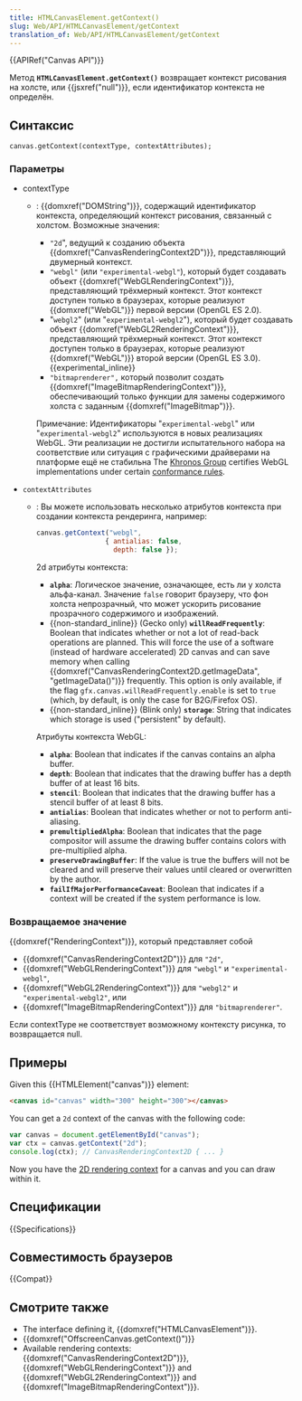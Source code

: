 ```yaml
---
title: HTMLCanvasElement.getContext()
slug: Web/API/HTMLCanvasElement/getContext
translation_of: Web/API/HTMLCanvasElement/getContext
---
```


{{APIRef("Canvas API")}}

Метод **`HTMLCanvasElement.getContext()`** возвращает контекст рисования на холсте, или {{jsxref("null")}}, если идентификатор контекста не определён.

## Синтаксис

```
canvas.getContext(contextType, contextAttributes);
```

### Параметры

- contextType

  - : {{domxref("DOMString")}}, содержащий идентификатор контекста, определяющий контекст рисования, связанный с холстом. Возможные значения:

    - `"2d`", ведущий к созданию объекта {{domxref("CanvasRenderingContext2D")}}, представляющий двумерный контекст.
    - `"webgl"` (или `"experimental-webgl"`), который будет создавать объект {{domxref("WebGLRenderingContext")}}, представляющий трёхмерный контекст. Этот контекст доступен только в браузерах, которые реализуют {{domxref("WebGL")}} первой версии (OpenGL ES 2.0).
    - "`webgl2`" (или "`experimental-webgl2`"), который будет создавать объект {{domxref("WebGL2RenderingContext")}}, представляющий трёхмерный контекст. Этот контекст доступен только в браузерах, которые реализуют {{domxref("WebGL")}} второй версии (OpenGL ES 3.0). {{experimental_inline}}
    - `"bitmaprenderer",` который позволит создать {{domxref("ImageBitmapRenderingContext")}}, обеспечивающий только функции для замены содержимого холста с заданным {{domxref("ImageBitmap")}}.

    Примечание: Идентификаторы "`experimental-webgl`" или "`experimental-webgl2`" используются в новых реализациях WebGL. Эти реализации не достигли испытательного набора на соответствие или ситуация с графическими драйверами на платформе ещё не стабильна The [Khronos Group](https://www.khronos.org/) certifies WebGL implementations under certain [conformance rules](https://www.khronos.org/registry/webgl/sdk/tests/CONFORMANCE_RULES.txt).

- `contextAttributes`

  - : Вы можете использовать несколько атрибутов контекста при создании контекста рендеринга, например:

    ```js
    canvas.getContext("webgl",
                     { antialias: false,
                       depth: false });
    ```

    2d атрибуты контекста:

    - **`alpha`**: Логическое значение, означающее, есть ли у холста альфа-канал. Значение `false` говорит браузеру, что фон холста непрозрачный, что может ускорить рисование прозрачного содержимого и изображений.
    - {{non-standard_inline}} (Gecko only) **`willReadFrequently`**: Boolean that indicates whether or not a lot of read-back operations are planned. This will force the use of a software (instead of hardware accelerated) 2D canvas and can save memory when calling {{domxref("CanvasRenderingContext2D.getImageData", "getImageData()")}} frequently. This option is only available, if the flag `gfx.canvas.willReadFrequently.enable` is set to `true` (which, by default, is only the case for B2G/Firefox OS).
    - {{non-standard_inline}} (Blink only) **`storage`**: String that indicates which storage is used ("persistent" by default).

    Атрибуты контекста WebGL:

    - **`alpha`**: Boolean that indicates if the canvas contains an alpha buffer.
    - **`depth`**: Boolean that indicates that the drawing buffer has a depth buffer of at least 16 bits.
    - **`stencil`**: Boolean that indicates that the drawing buffer has a stencil buffer of at least 8 bits.
    - **`antialias`**: Boolean that indicates whether or not to perform anti-aliasing.
    - **`premultipliedAlpha`**: Boolean that indicates that the page compositor will assume the drawing buffer contains colors with pre-multiplied alpha.
    - **`preserveDrawingBuffer`**: If the value is true the buffers will not be cleared and will preserve their values until cleared or overwritten by the author.
    - **`failIfMajorPerformanceCaveat`**: Boolean that indicates if a context will be created if the system performance is low.

### Возвращаемое значение

{{domxref("RenderingContext")}}, который представляет собой

- {{domxref("CanvasRenderingContext2D")}} для `"2d"`,
- {{domxref("WebGLRenderingContext")}} для `"webgl"` и `"experimental-webgl"`,
- {{domxref("WebGL2RenderingContext")}} для `"webgl2"` и `"experimental-webgl2"`, или
- {{domxref("ImageBitmapRenderingContext")}} для `"bitmaprenderer"`.

Если contextType не соответствует возможному контексту рисунка, то возвращается null.

## Примеры

Given this {{HTMLElement("canvas")}} element:

```html
<canvas id="canvas" width="300" height="300"></canvas>
```

You can get a `2d` context of the canvas with the following code:

```js
var canvas = document.getElementById("canvas");
var ctx = canvas.getContext("2d");
console.log(ctx); // CanvasRenderingContext2D { ... }
```

Now you have the [2D rendering context](/ru/docs/Web/API/CanvasRenderingContext2D) for a canvas and you can draw within it.

## Спецификации

{{Specifications}}

## Совместимость браузеров

{{Compat}}

## Смотрите также

- The interface defining it, {{domxref("HTMLCanvasElement")}}.
- {{domxref("OffscreenCanvas.getContext()")}}
- Available rendering contexts: {{domxref("CanvasRenderingContext2D")}}, {{domxref("WebGLRenderingContext")}} and {{domxref("WebGL2RenderingContext")}} and {{domxref("ImageBitmapRenderingContext")}}.
